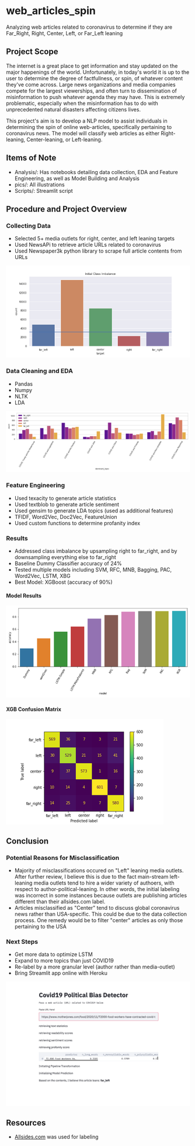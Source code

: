 # web_articles_spin
Analyzing web articles related to coronavirus to determine if they are Far_Right, Right, Center, Left, or Far_Left leaning

## Project Scope
The internet is a great place to get information and stay updated on the major happenings of the world. Unfortunately, in today's world it is up to the user to determine the degree of factfullness, or spin, of whatever content they've come across. Large news organizations and media companies compete for the largest viewerships, and often turn to dissemination of misinformation to push whatever agenda they may have. This is extremely problematic, especially when the misinformation has to do with unprecedented natural disasters affecting citizens lives.

This project's aim is to develop a NLP model to assist individuals in determining the spin of online web-articles, specifically pertaining to coronavirus news. The model will classify web articles as either Right-leaning, Center-leaning, or Left-leaning.

## Items of Note
- Analysis/: Has notebooks detailing data collection, EDA and Feature Engineering, as well as Model Building and Analysis
- pics/: All illustrations
- Scripts/: Streamlit script

## Procedure and Project Overview

### Collecting Data
- Selected 5+ media outlets for right, center, and left leaning targets
- Used NewsAPi to retrieve article URLs related to coronavirus
- Used Newspaper3k python library to scrape full article contents from URLs

![Image](Pics/class_imbalance.png?raw=true)

### Data Cleaning and EDA
- Pandas
- Numpy
- NLTK
- LDA

![Image](Pics/topic_by_target.png?raw=true)

### Feature Engineering
- Used texacity to generate article statistics
- Used textblob to generate article sentiment
- Used gensim to generate LDA topics (used as additional features)
- TFIDF, Word2Vec, Doc2Vec, FeatureUnion
- Used custom functions to determine profanity index

### Results

- Addressed class imbalance by upsampling right to far_right, and by downsampling everything else to far_right
- Baseline Dummy Classifier accuracy of 24%
- Tested multiple models including SVM, RFC, MNB, Bagging, PAC, Word2Vec, LSTM, XBG
- Best Model: XGBoost (accuracy of 90%)

#### Model Results
![Image](Pics/model_evaluation.png?raw=true)

#### XGB Confusion Matrix
![Image](Pics/xgb_confusion.png?raw=true)

## Conclusion

### Potential Reasons for Misclassification
- Majority of misclassifications occured on "Left" leaning media outlets. After further review, I believe this is due to the fact main-stream left-leaning media outlets tend to hire a wider variety of authoers, with respect to author-political-leaning. In other words, the initial labeling was incorrect in some instances because outlets are publishing articles different than their allsides.com label.
- Articles misclassified as "Center" tend to discuss global coronavirus news rather than USA-specific. This could be due to the data collection process. One remedy would be to filter "center" articles as only those pertaining to the USA

### Next Steps
- Get more data to optimize LSTM
- Expand to more topics than just COVID19
- Re-label by a more granular level (author rather than media-outlet)
- Bring Streamlit app online with Heroku

![Image](Pics/streamlit_pic.png?raw=true)

## Resources
- [Allsides.com](https://www.allsides.com/unbiased-balanced-news) was used for labeling
